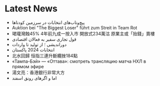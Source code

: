 # Latest News
-  پیچ‌وتاب‌های انتخابات در سرزمین کودتاها
-  Auktion bei "The Biggest Loser" führt zum Streit in Team Rot
-  珺瓏灣蝕45% 4年前九成一按入市 開放式234萬沽 原業主或「抬錢」賣樓
-  قول تجاری سفیر به فعالان اقتصادی
-  دور‌اندیشی ؛ از تولید تا واردات
-  انتخابات 2024 پاکستان
-  北水回歸 恒指三連升斷纜挫184點
-  «Тампа-Бэй» — «Оттава»: смотреть трансляцию матча НХЛ в прямом эфире
-  湯文亮：香港銀行非常大方
-  اما و اگرهای رونق اسفند
